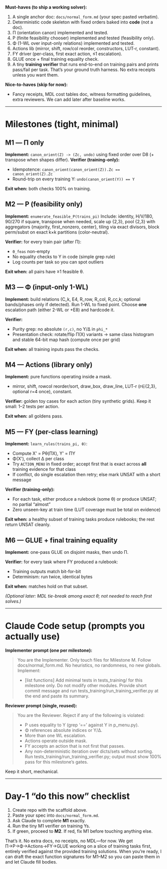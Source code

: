 **Must-haves (to ship a working solver):**

1. A single anchor doc: `docs/normal_form.md` (your spec pasted verbatim).
2. Deterministic code skeleton with fixed orders baked into **code** (not a doc).
3. Π (orientation canon) implemented and tested.
4. P (finite feasibility chooser) implemented and tested (feasibility only).
5. Φ (1-WL over input-only relations) implemented and tested.
6. Actions lib (mirror, shift, row/col reorder, constructors, LUT-r, constant).
7. FY driver (per-class, first exact action, ≤1 escalation).
8. GLUE once + final training equality check.
9. A tiny **training verifier** that runs end-to-end on training pairs and prints pass/fail per task.
   That’s your ground truth harness. No extra receipts unless you want them.

**Nice-to-haves (skip for now):**

* Fancy receipts, MDL cost tables doc, witness formatting guidelines, extra reviewers.
  We can add later after baseline works.

---

# Milestones (tight, minimal)

## M1 — Π only

**Implement:** `canon_orient(Z) -> (Zc, undo)` using fixed order over D8 (+ transpose when shapes differ).
**Verifier (training-only):**

* Idempotence: `canon_orient(canon_orient(Z)).Zc == canon_orient(Z).Zc`
* Round-trip on every training Y: `undo(canon_orient(Y)) == Y`

**Exit when:** both checks 100% on training.

## M2 — P (feasibility only)

**Implement:** `enumerate_feasible_P(trains_pi)`
Include: identity, H/V/180, 90/270 if square, transpose when needed, scale up {2,3}, pool {2,3} with aggregators {majority, first_nonzero, center}, tiling via exact divisors, block perm/subst on exact k×k partitions (color-neutral).

**Verifier:** for every train pair (after Π):

* `Θ_feas` non-empty
* No equality checks to Y in code (simple grep rule)
* Log counts per task so you can spot outliers

**Exit when:** all pairs have ≥1 feasible θ.

## M3 — Φ (input-only 1-WL)

**Implement:** build relations (C_k, E4, R_row, R_col, R_cc,k; optional bands/phases only if detected). Run 1-WL to fixed point. Choose **one** escalation path (either 2-WL or +E8) and hardcode it.

**Verifier:**

* Purity grep: no absolute `(r,c)`, no Y/Δ in `phi_*`
* Presentation check: rotate/flip Π(X) variants → same class histogram and stable 64-bit map hash (compute once per grid)

**Exit when:** all training inputs pass the checks.

## M4 — Actions (library only)

**Implement:** pure functions operating inside a mask.

* mirror, shift, rowcol reorder/sort, draw_box, draw_line, LUT-r (r∈{2,3}, optional r=4 once), constant.

**Verifier:** golden toy cases for each action (tiny synthetic grids).
Keep it small: 1–2 tests per action.

**Exit when:** all goldens pass.

## M5 — FY (per-class learning)

**Implement:** `learn_rules(trains_pi, θ)`:

* Compute X' = Pθ(ΠX), Y' = ΠY
* Φ(X'), collect Δ per class
* Try `ACTION_MENU` in fixed order; accept first that is exact across **all** training evidence for that class
* If conflict, do single escalation then retry; else mark UNSAT with a short message

**Verifier (training-only):**

* For each task, either produce a rulebook (some θ) or produce UNSAT; no partial “almost”
* Zero unseen-key at train time (LUT coverage must be total on evidence)

**Exit when:** a healthy subset of training tasks produce rulebooks; the rest return UNSAT cleanly.

## M6 — GLUE + final training equality

**Implement:** one-pass GLUE on disjoint masks, then undo Π.

**Verifier:** for every task where FY produced a rulebook:

* Training outputs match bit-for-bit
* Determinism: run twice, identical bytes

**Exit when:** matches hold on that subset.

*(Optional later: MDL tie-break among exact θ; not needed to reach first solves.)*

---

# Claude Code setup (prompts you actually use)

**Implementer prompt (one per milestone):**

> You are the Implementer. Only touch files for Milestone M<N>. Follow docs/normal_form.md. No heuristics, no randomness, no new globals. Implement:
>
> * [list functions]
>   Add minimal tests in tests_training/ for this milestone only. Do not modify other modules. Provide short commit message and run tests_training/run_training_verifier.py at the end and paste its summary.

**Reviewer prompt (single, reused):**

> You are the Reviewer. Reject if any of the following is violated:
>
> * P uses equality to Y (grep ‘==’ against Y in p_menu.py).
> * Φ references absolute indices or Y/Δ.
> * More than one WL escalation.
> * Actions operate outside mask.
> * FY accepts an action that is not first that passes.
> * Any non-deterministic iteration over dicts/sets without sorting.
>   Run tests_training/run_training_verifier.py; output must show 100% pass for this milestone’s gates.

Keep it short, mechanical.

---

# Day-1 “do this now” checklist

1. Create repo with the scaffold above.
2. Paste your spec into `docs/normal_form.md`.
3. Ask Claude to complete **M1** exactly.
4. Run the tiny M1 verifier on training Ys.
5. If green, proceed to **M2**. If red, fix M1 before touching anything else.

That’s it. No extra docs, no receipts, no MDL—for now. We get Π→P→Φ→Actions→FY→GLUE working on a slice of training tasks first, entirely verified against the provided training solutions. When you’re ready, I can draft the exact function signatures for M1–M2 so you can paste them in and let Claude fill bodies.
